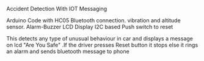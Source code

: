 Accident Detection With IOT Messaging

Arduino Code with HC05 Bluetooth connection.
vibration and altitude sensor.
Alarm-Buzzer
LCD Display I2C based
Push switch to reset

This detects any type of unusual behaviour in car and displays a message on lcd "Are You Safe" .If the driver presses Reset button it stops else it rings an alarm and sends bluetooth message to phone

